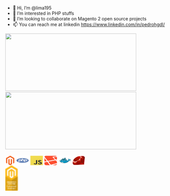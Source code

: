 - 👋 Hi, I’m @lima195
- 👀 I’m interested in PHP stuffs
- 💞️ I’m looking to collaborate on Magento 2 open source projects
- 📫 You can reach me at linkedin https://www.linkedin.com/in/pedrohgdl/

<div class="statistics">
  <img height="180em" width="410em" src="https://github-readme-stats.vercel.app/api?username=lima195&show_icons=true&theme=dark&include_all_commits=true&count_private=true&title_color=FFC428&hide_border=true&border_radius=10"/>
  <img height="180em" width="410em" src="https://github-readme-stats.vercel.app/api/top-langs/?username=lima195&layout=compact&langs_count=16&theme=dark&title_color=FFC428&hide_border=true&border_radius=10"/>
</div>
<div style="display: inline_block"><br>
  <img align="center" alt="Magento" height="30"src="https://raw.githubusercontent.com/devicons/devicon/master/icons/magento/magento-original.svg">
  <img align="center" alt="Php" height="30" width="40" src="https://raw.githubusercontent.com/devicons/devicon/master/icons/php/php-plain.svg">
  <img align="center" alt="Javascript" height="30" width="40" src="https://raw.githubusercontent.com/devicons/devicon/master/icons/javascript/javascript-original.svg">
  <img align="center" alt="Laravel" height="30" width="40" src="https://raw.githubusercontent.com/devicons/devicon/master/icons/laravel/laravel-plain.svg">
  <img align="center" alt="Docker" height="30" width="40" src="https://raw.githubusercontent.com/devicons/devicon/master/icons/docker/docker-original.svg">
  <img align="center" alt="Ruby" height="30" width="40" src="https://raw.githubusercontent.com/devicons/devicon/master/icons/ruby/ruby-original.svg">
</div>
<img align="center" alt="Professional - Certified" height="80" width="40" src="https://raw.githubusercontent.com/krisdante/m2-cert-badges-svg/40c85e5b169cfc4abd342ef8ae5f2dbc1dc11da9/m2cert-prof-dev.svg"/>
